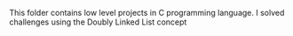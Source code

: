 This folder contains low level projects in C programming language. I solved challenges using the Doubly Linked List concept
